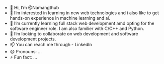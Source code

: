 - 👋 Hi, I’m @Namangthub
- 👀 I’m interested in learning in new web technologies and i also like to get hands-on experience in machine learning and ai.
- 🌱 I’m currently learning full stack web development amd opting for the software engineer role. I am also familier with C/C++ and Python.
- 💞️ I’m looking to collaborate on web development and software development projects.
- 📫 You can reach me through:-
  LinkedIn 
- 😄 Pronouns: ...
- ⚡ Fun fact: ...

<!---
Namangthub/Namangthub is a ✨ special ✨ repository because its `README.md` (this file) appears on your GitHub profile.
You can click the Preview link to take a look at your changes.
--->

